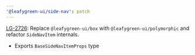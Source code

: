 ```yaml
---
'@leafygreen-ui/side-nav': patch
---
```


[LG-2726](https://jira.mongodb.org/browse/LG-2726): Replace `@leafygreen-ui/box` with `@leafygreen-ui/polymorphic` and refactor `SideNavItem` internals.
- Exports `BaseSideNavItemProps` type
